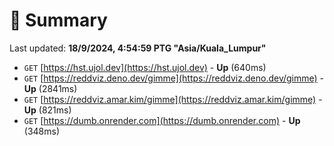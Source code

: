 # 📖 Summary
Last updated: **18/9/2024, 4:54:59 PTG "Asia/Kuala_Lumpur"**

- `GET` [https://hst.ujol.dev](https://hst.ujol.dev) - **Up** (640ms)
- `GET` [https://reddviz.deno.dev/gimme](https://reddviz.deno.dev/gimme) - **Up** (2841ms)
- `GET` [https://reddviz.amar.kim/gimme](https://reddviz.amar.kim/gimme) - **Up** (821ms)
- `GET` [https://dumb.onrender.com](https://dumb.onrender.com) - **Up** (348ms)
